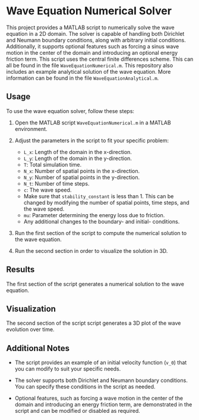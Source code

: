 # Wave Equation Numerical Solver

This project provides a MATLAB script to numerically solve the wave equation in a 2D domain. The solver is capable of handling both Dirichlet and Neumann boundary conditions, along with arbitrary initial conditions. Additionally, it supports optional features such as forcing a sinus wave motion in the center of the domain and introducing an optional energy friction term. This script uses the central finite differences scheme. This can all be found in the file `WaveEquationNumerical.m`. This repository also includes an example analytical solution of the wave equation. More information can be found in the file `WaveEquationAnalytical.m`.

## Usage

To use the wave equation solver, follow these steps:

1. Open the MATLAB script `WaveEquationNumerical.m` in a MATLAB environment.

2. Adjust the parameters in the script to fit your specific problem:
   - `L_x`: Length of the domain in the x-direction.
   - `L_y`: Length of the domain in the y-direction.
   - `T`: Total simulation time.
   - `N_x`: Number of spatial points in the x-direction.
   - `N_y`: Number of spatial points in the y-direction.
   - `N_t`: Number of time steps.
   - `c`: The wave speed.
   - Make sure that `stability_constant` is less than 1. This can be changed by modifying the number of spatial points, time steps, and the wave speed.
   - `mu`: Parameter determining the energy loss due to friction.
   - Any additional changes to the boundary- and initial- conditions.
3. Run the first section of the script to compute the numerical solution to the wave equation.
4. Run the second section in order to visualize the solution in 3D.

## Results

The first section of the script generates a numerical solution to the wave equation.

## Visualization

The second section of the script script generates a 3D plot of the wave evolution over time.

## Additional Notes

- The script provides an example of an initial velocity function (`v_0`) that you can modify to suit your specific needs.

- The solver supports both Dirichlet and Neumann boundary conditions. You can specify these conditions in the script as needed.

- Optional features, such as forcing a wave motion in the center of the domain and introducing an energy friction term, are demonstrated in the script and can be modified or disabled as required.
